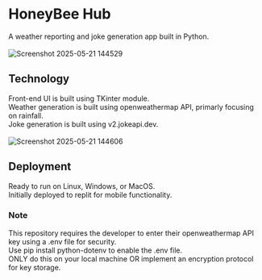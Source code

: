 # HoneyBee Hub
A weather reporting and joke generation app built in Python. <br>   
![Screenshot 2025-05-21 144529](https://github.com/user-attachments/assets/1c236b00-9c67-496c-b198-5d8501b9b8b3)

## Technology
Front-end UI is built using TKinter module.\
Weather generation is built using openweathermap API, primarly focusing on rainfall.   
Joke generation is built using v2.jokeapi.dev. <br>  
![Screenshot 2025-05-21 144606](https://github.com/user-attachments/assets/bc063da3-a60c-467e-aae4-fc837e9755ae)

## Deployment
Ready to run on Linux, Windows, or MacOS.\
Initially deployed to replit for mobile functionality.

### Note
This repository requires the developer to enter their openweathermap API key using a .env file for security. <br>
Use pip install python-dotenv to enable the .env file. <br>
ONLY do this on your local machine OR implement an encryption protocol for key storage.
